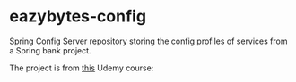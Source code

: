 # eazybytes-config
Spring Config Server repository storing the config profiles of services from a Spring bank project.

The project is from [this](https://www.udemy.com/course/master-microservices-with-spring-docker-kubernetes) Udemy course:

